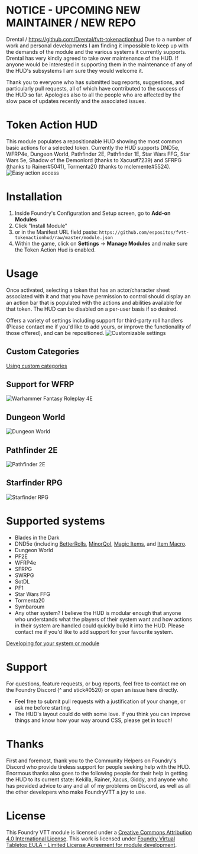 # NOTICE - UPCOMING NEW MAINTAINER / NEW REPO
Drental / https://github.com/Drental/fvtt-tokenactionhud
Due to a number of work and personal developments I am finding it impossible to keep up with the demands of the module and the various systems it currently supports. Drental has very kindly agreed to take over maintenance of the HUD. If anyone would be interested in supporting them in the maintenance of any of the HUD's subsystems I am sure they would welcome it.

Thank you to everyone who has submitted bug reports, suggestions, and particularly pull requests, all of which have contributed to the success of the HUD so far. Apologies also to all the people who are affected by the slow pace of updates recently and the associated issues.

# Token Action HUD
This module populates a repositionable HUD showing the most common basic actions for a selected token. Currently the HUD supports DND5e, WFRP4e, Dungeon World, Pathfinder 2E, Pathfinder 1E, Star Wars FFG, Star Wars 5e, Shadow of the Demonlord (thanks to Xacus#7239) and SFRPG (thanks to Rainer#5041), Tormenta20 (thanks to mclemente#5524).
![Easy action access](.github/readme/tah-dnd5e.gif)

# Installation
1. Inside Foundry's Configuration and Setup screen, go to **Add-on Modules**
2. Click "Install Module"
3. or in the Manifest URL field paste: `https://github.com/espositos/fvtt-tokenactionhud/raw/master/module.json`
4. Within the game, click on **Settings** -> **Manage Modules** and make sure the Token Action Hud is enabled.

# Usage
Once activated, selecting a token that has an actor/character sheet associated with it and that you have permission to control should display an an action bar that is populated with the actions and abilities available for that token. The HUD can be disabled on a per-user basis if so desired.

Offers a variety of settings including support for third-party roll handlers (Please contact me if you'd like to add yours, or improve the functionality of those offered), and can be repositioned.
![Customizable settings](.github/readme/tah-settings_and_repositioning.gif)

## Custom Categories
[Using custom categories](custom_categories.md)

## Support for WFRP
![Warhammer Fantasy Roleplay 4E](.github/readme/tah-wfrp.gif)

## Dungeon World
![Dungeon World](.github/readme/tah-dungeonworld.gif)

## Pathfinder 2E
![Pathfinder 2E](.github/readme/tah-pf2e.gif)

## Starfinder RPG
![Starfinder RPG](.github/readme/tah-sfrpg.gif)

# Supported systems
* Blades in the Dark
* DND5e (including [BetterRolls](https://github.com/RedReign/FoundryVTT-BetterRolls5e), [MinorQol](https://gitlab.com/tposney/minor-qol), [Magic Items](https://gitlab.com/riccisi/foundryvtt-magic-items/), and [Item Macro](https://github.com/Kekilla0/Item-Macro).
* Dungeon World
* PF2E
* WFRP4e
* SFRPG
* SWRPG
* SotDL
* PF1
* Star Wars FFG
* Tormenta20
* Symbaroum
* Any other system? I believe the HUD is modular enough that anyone who understands what the players of their system want and how actions in their system are handled could quickly build it into the HUD. Please contact me if you'd like to add support for your favourite system.

[Developing for your system or module](adding_systems.md)

# Support
For questions, feature requests, or bug reports, feel free to contact me on the Foundry Discord (^ and stick#0520) or open an issue here directly.
* Feel free to submit pull requests with a justification of your change, or ask me before starting.
* The HUD's layout could do with some love. If you think you can improve things and know how your way around CSS, please get in touch!

# Thanks
First and foremost, thank you to the Community Helpers on Foundry's Discord who provide tireless support for people seeking help with the HUD.
Enormous thanks also goes to the following people for their help in getting the HUD to its current state:
Kekilla, Rainer, Xacus, Giddy, and anyone who has provided advice to any and all of my problems on Discord, as well as all the other developers who make FoundryVTT a joy to use.

# License
This Foundry VTT module is licensed under a [Creative Commons Attribution 4.0 International License](https://creativecommons.org/licenses/by/4.0/).
This work is licensed under [Foundry Virtual Tabletop EULA - Limited License Agreement for module development](https://foundryvtt.com/article/license/).


